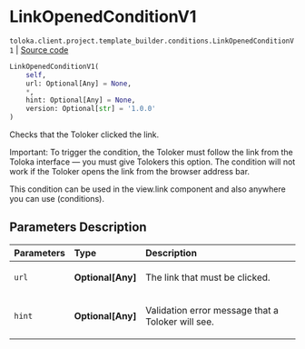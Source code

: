# LinkOpenedConditionV1
`toloka.client.project.template_builder.conditions.LinkOpenedConditionV1` | [Source code](https://github.com/Toloka/toloka-kit/blob/v1.1.4/src/client/project/template_builder/conditions.py#L166)

```python
LinkOpenedConditionV1(
    self,
    url: Optional[Any] = None,
    *,
    hint: Optional[Any] = None,
    version: Optional[str] = '1.0.0'
)
```

Checks that the Toloker clicked the link.


Important: To trigger the condition, the Toloker must follow the link from the Toloka interface — you must give Tolokers
this option. The condition will not work if the Toloker opens the link from the browser address bar.

This condition can be used in the view.link component and also anywhere you can use (conditions).

## Parameters Description

| Parameters | Type | Description |
| :----------| :----| :-----------|
`url`|**Optional\[Any\]**|<p>The link that must be clicked.</p>
`hint`|**Optional\[Any\]**|<p>Validation error message that a Toloker will see.</p>
